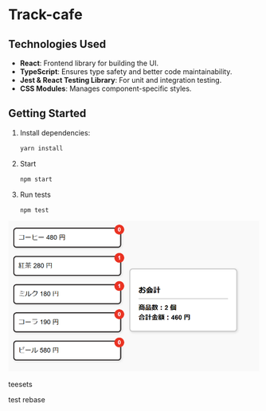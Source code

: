 # Track-cafe

## Technologies Used
- **React**: Frontend library for building the UI.
- **TypeScript**: Ensures type safety and better code maintainability.
- **Jest & React Testing Library**: For unit and integration testing.
- **CSS Modules**: Manages component-specific styles.

## Getting Started
1. Install dependencies:
   ```bash
   yarn install
   ```
2. Start
   ```bash
   npm start
   ```
3. Run tests
   ```bash
   npm test
   ```

![Logo](./public/demo.png)




teesets


test rebase

